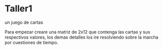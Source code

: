 # Taller1
un juego de cartas

Para empezar creare una matriz de 2x12 que contenga las cartas y sus respectivos valores, los demas detalles los ire resolviendo sobre la marcha por cuestiones de tiempo. 
